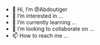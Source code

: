 - 👋 Hi, I’m @Abdoutiger
- 👀 I’m interested in ...
- 🌱 I’m currently learning ...
- 💞️ I’m looking to collaborate on ...
- 📫 How to reach me ...

<!---
Abdoutiger/Abdoutiger is a ✨ special ✨ repository because its `README.md` (this file) appears on your GitHub profile.
You can click the Preview link to take a look at your changes.
--->
